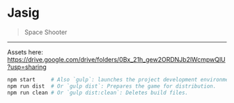# Jasig

>   Space Shooter

---


Assets here: https://drive.google.com/drive/folders/0Bx_21h_gew2ORDNJb2lWcmpwQlU?usp=sharing

```sh
npm start     # Also `gulp`: launches the project development environment.
npm run dist  # Or `gulp dist`: Prepares the game for distribution.
npm run clean # Or `gulp dist:clean`: Deletes build files.
```
